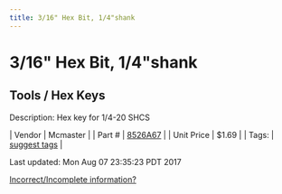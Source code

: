 ```yaml
---
title: 3/16" Hex Bit, 1/4"shank
---
```


# 3/16" Hex Bit, 1/4"shank
## Tools / Hex Keys
Description: 	Hex key for 1/4-20 SHCS 

| Vendor | Mcmaster | 
| Part # | [8526A67](https://www.mcmaster.com/#8526A67) | 
| Unit Price | $1.69 | 
| Tags: | [suggest tags](https://docs.google.com/forms/d/e/1FAIpQLSeWyY8v3RgOty-MyWmh9U0iivNYN_molChYyS-0U-o-kOAv_g/viewform) | 

Last updated: Mon Aug 07 23:35:23 PDT 2017

 [Incorrect/Incomplete information?](https://docs.google.com/forms/d/e/1FAIpQLSeWyY8v3RgOty-MyWmh9U0iivNYN_molChYyS-0U-o-kOAv_g/viewform)